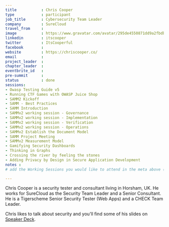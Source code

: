 ```yaml
---
title           : Chris Cooper
type            : participant
job_title       : Cybersecurity Team Leader
company         : SureCloud
travel_from     : 
image           : https://www.gravatar.com/avatar/295de4550871dd9a2fbdb7b8539b7797?s=200
linkedin        : itscooper
twitter         : ItsCooperful
facebook        :
website         : https://chriscooper.co/
email           :
project_leader  :
chapter_leader  :
eventbrite_id   :
pre-summit      :
status          : done
sessions:
- Owasp Testing Guide v5
- Running CTF Games with OWASP Juice Shop
- SAMM2 Kickoff
- SAMM - Best Practices
- SAMM Introduction
- SAMMv2 working session - Governance
- SAMMv2 working session - Implementation
- SAMMv2 working session - Verification
- SAMMv2 working session - Operations
- SAMMv2 Establish the Document Model
- SAMM Project Meeting
- SAMMv2 Measurement Model
- Gamifying Security Dashboards
- Thinking in Graphs
- Crossing the river by feeling the stones
- Adding Privacy by Design in Secure Application Development
notes :
# add the Working Sessions you would like to attend in the meta above (use the session's title) e.g. sessions (one per line): -Security Playbooks Diagrams -Hackathon Daily Sessions

---
```


Chris Cooper is a security tester and consultant living in Horsham, UK. He works for SureCloud as the Security Team Leader and a Senior Consultant. He is a Tigerscheme Senior Security Tester (Web Apps) and a CHECK Team Leader.

Chris likes to talk about security and you'll find some of his slides on [Speaker Deck](https://speakerdeck.com/itscooper). 
